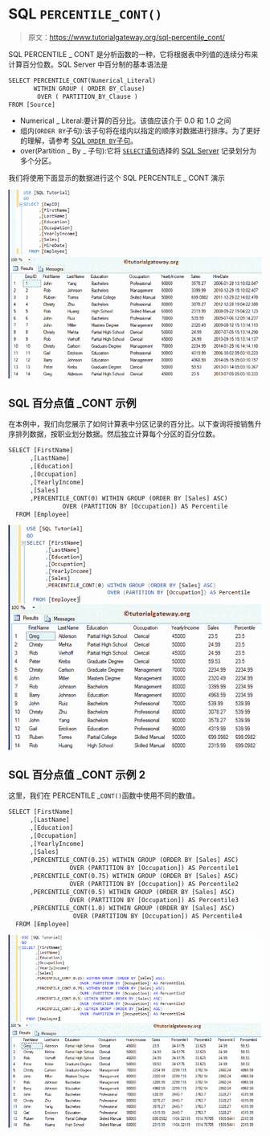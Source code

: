 # SQL `PERCENTILE_CONT()`

> 原文：<https://www.tutorialgateway.org/sql-percentile_cont/>

SQL PERCENTILE _ CONT 是分析函数的一种，它将根据表中列值的连续分布来计算百分位数。SQL Server 中百分制的基本语法是

```
SELECT PERCENTILE_CONT(Numerical_Literal)
       WITHIN GROUP ( ORDER BY_Clause)
        OVER ( PARTITION_BY_Clause )
FROM [Source]
```

*   Numerical _ Literal:要计算的百分比。该值应该介于 0.0 和 1.0 之间
*   组内(`ORDER BY`子句):该子句将在组内以指定的顺序对数据进行排序。为了更好的理解，请参考 [SQL `ORDER BY`子句](https://www.tutorialgateway.org/sql-order-by-clause/)。
*   over(Partition _ By _ 子句):它将 [`SELECT`语句](https://www.tutorialgateway.org/sql-select-statement/)选择的 [SQL Server](https://www.tutorialgateway.org/sql/) 记录划分为多个分区。

我们将使用下面显示的数据进行这个 SQL PERCENTILE _ CONT 演示

![SQL PERCENTILE_CONT 1](img/b40da64b5add370c7e1aa7c8d2322b8f.png)

## SQL 百分点值 _CONT 示例

在本例中，我们向您展示了如何计算表中分区记录的百分比。以下查询将按销售升序排列数据，按职业划分数据。然后独立计算每个分区的百分位数。

```
SELECT [FirstName]
      ,[LastName]
      ,[Education]
      ,[Occupation]
      ,[YearlyIncome]
      ,[Sales]
      ,PERCENTILE_CONT(0) WITHIN GROUP (ORDER BY [Sales] ASC)
			   OVER (PARTITION BY [Occupation]) AS Percentile 
  FROM [Employee]
```

![SQL PERCENTILE_CONT 2](img/5a427fb98b328826f015e7f4bfc41476.png)

## SQL 百分点值 _CONT 示例 2

这里，我们在 PERCENTILE _`CONT()`函数中使用不同的数值。

```
SELECT [FirstName]
      ,[LastName]
      ,[Education]
      ,[Occupation]
      ,[YearlyIncome]
      ,[Sales]
      ,PERCENTILE_CONT(0.25) WITHIN GROUP (ORDER BY [Sales] ASC)
			     OVER (PARTITION BY [Occupation]) AS Percentile1  
      ,PERCENTILE_CONT(0.75) WITHIN GROUP (ORDER BY [Sales] ASC)
			     OVER (PARTITION BY [Occupation]) AS Percentile2 
      ,PERCENTILE_CONT(0.5) WITHIN GROUP (ORDER BY [Sales] ASC)
			     OVER (PARTITION BY [Occupation]) AS Percentile3 
      ,PERCENTILE_CONT(1.0) WITHIN GROUP (ORDER BY [Sales] ASC)
			      OVER (PARTITION BY [Occupation]) AS Percentile4 
  FROM [Employee]
```

![SQL PERCENTILE_CONT 3](img/b129af2d1d55e99618817a8e078237bc.png)